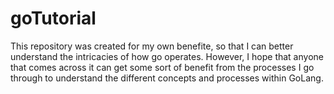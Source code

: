 # goTutorial

This repository was created for my own benefite, so that I can better understand the intricacies of how go operates.
However, I hope that anyone that comes across it can get some sort of benefit from the processes I go through to understand
the different concepts and processes within GoLang.
